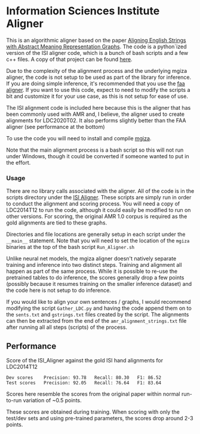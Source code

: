 # Information Sciences Institute Aligner

This is an algorithmic aligner based on the paper [Aligning English Strings with Abstract Meaning Representation Graphs](https://www.isi.edu/natural-language/mt/amr_eng_align.pdf).
The code is a python`ized version of the ISI aligner code, which is a bunch of bash scripts and a
few c++ files. A copy of that project can be found [here](https://github.com/melanietosik/string-to-amr-alignment).

Due to the complexity of the alignment process and the underlying mgiza aligner, the code is not
setup to be used as part of the library for inference.  If you are doing simple inference, it's
recommended that you use the [faa aligner](https://amrlib.readthedocs.io/en/latest/faa_aligner/).
If you want to use this code, expect to need to modify the scripts a bit and customize it for
your use case, as this is not setup for ease of use.

The ISI alignment code is included here because this is the aligner that has been commonly used
with AMR and, I believe, the aligner used to create alignments for LDC2020T02.  It also performs
slightly better than the FAA aligner (see performance at the bottom)

To use the code you will need to install and compile [mgiza](https://github.com/moses-smt/mgiza/tree/master/mgizapp).

Note that the main alignment process is a bash script so this will not run under Windows, though
it could be converted if someone wanted to put in the effort.


### Usage
There are no library calls associated with the aligner.  All of the code is in the scripts
directory under the [ISI Aligner](https://github.com/bjascob/amrlib/tree/master/scripts/62_ISI_Aligner).
These scripts are simply run in order to conduct the alignment and scoring process.  You will
need a copy of LDC2014T12 to run the code, although it could easily be modified to run on
other versions.  For scoring, the original AMR 1.0 corpus is required as the gold alignments are
tied to these graphs.

Directories and file locations are generally setup in each script under the `__main__` statement.
Note that you will need to set the location of the `mgiza` binaries at the top of the bash script
`Run_Aligner.sh`

Unlike neural net models, the mgiza aligner doesn't natively separate training and inference into
two distinct steps.  Training and alignment all happen as part of the same process.  While it is
possible to re-use the pretrained tables to do inference, the scores generally drop a few points
(possibly because it resumes training on the smaller inference dataset) and the code here is not
setup to do inference.

If you would like to align your own sentences / graphs, I would recommend modifying the script
`Gather_LDC.py` and having the code append them on to the `sents.txt` and `gstrings.txt` files
created by the  script.  The alignments can then be extracted from the end of the
`amr_alignment_strings.txt` file after running all all steps (scripts) of the process.


## Performance
Score of the ISI_Aligner against the gold ISI hand alignments for LDC2014T12
```
Dev scores    Precision: 93.78   Recall: 80.30   F1: 86.52
Test scores   Precision: 92.05   Recall: 76.64   F1: 83.64
```

Scores here resemble the scores from the original paper within normal run-to-run variation
of ~0.5 points.

These scores are obtained during training.  When scoring with only the test/dev sets and
using pre-trained parameters, the scores drop around 2-3 points.
